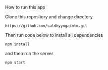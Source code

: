 How to run this app

Clone this repository and change directory
```
https://github.com/saldhyyoga/mtm.git
```

Then run code below to install all dependencies
```
npm install
```

and then run the server
```
npm start
```
